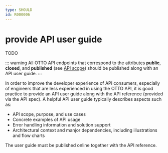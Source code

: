 ```yaml
---
type: SHOULD
id: R000006
---
```


# provide API user guide

TODO

::: warning
All OTTO API endpoints that correspond to the attributes **public**, **closed**, and **published** (see [API scope](./guidelines/010_core-principles/0030_api-scope.md)) should be published along with an API user guide.
:::

In order to improve the developer experience of API consumers, especially of engineers that are less experienced in using the OTTO API, it is good practice to provide an API user guide along with the API reference (provided via the API spec).
A helpful API user guide typically describes aspects such as:

- API scope, purpose, and use cases
- Concrete examples of API usage
- Error handling information and solution support
- Architectural context and manjor dependencies, including illustrations and flow charts

The user guide must be published online together with the API reference.
